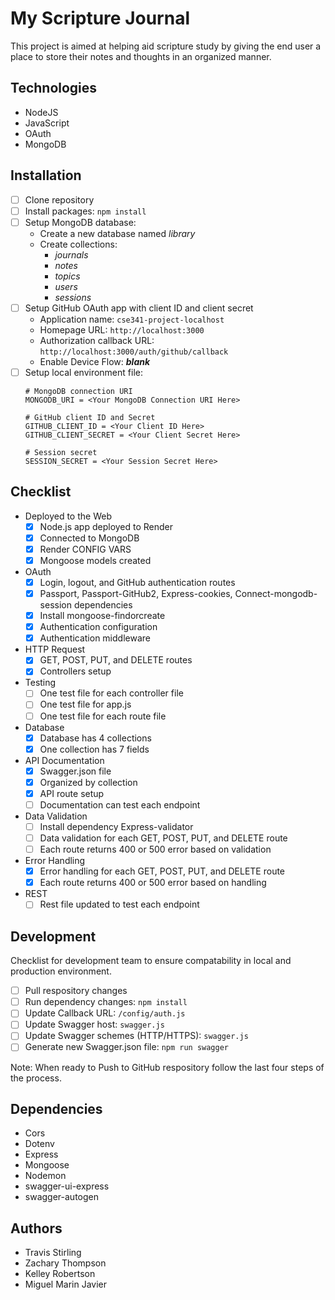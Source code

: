 # My Scripture Journal
This project is aimed at helping aid scripture study by giving the end user a place to store their notes and thoughts in an organized manner.

## Technologies
- NodeJS
- JavaScript
- OAuth
- MongoDB

## Installation
- [ ] Clone repository
- [ ] Install packages: `npm install`
- [ ] Setup MongoDB database:
    - Create a new database named _library_
    - Create collections:
        - _journals_
        - _notes_
        - _topics_
        - _users_
        - _sessions_
- [ ] Setup GitHub OAuth app with client ID and client secret
    - Application name: `cse341-project-localhost`
    - Homepage URL: `http://localhost:3000`
    - Authorization callback URL: `http://localhost:3000/auth/github/callback`
    - Enable Device Flow: ***blank***
- [ ] Setup local environment file: 
    ```
    # MongoDB connection URI
    MONGODB_URI = <Your MongoDB Connection URI Here>

    # GitHub client ID and Secret
    GITHUB_CLIENT_ID = <Your Client ID Here>
    GITHUB_CLIENT_SECRET = <Your Client Secret Here>

    # Session secret
    SESSION_SECRET = <Your Session Secret Here>
    ```

## Checklist
- Deployed to the Web
    - [x] Node.js app deployed to Render
    - [x] Connected to MongoDB
    - [x] Render CONFIG VARS
    - [x] Mongoose models created
- OAuth
    - [x] Login, logout, and GitHub authentication routes
    - [x] Passport, Passport-GitHub2, Express-cookies,
            Connect-mongodb-session dependencies
    - [x] Install mongoose-findorcreate
    - [x] Authentication configuration
    - [x] Authentication middleware
- HTTP Request
    - [x] GET, POST, PUT, and DELETE routes
    - [x] Controllers setup
- Testing
    - [ ] One test file for each controller file
    - [ ] One test file for app.js
    - [ ] One test file for each route file
- Database
    - [x] Database has 4 collections
    - [x] One collection has 7 fields
- API Documentation
    - [x] Swagger.json file
    - [x] Organized by collection
    - [x] API route setup
    - [ ] Documentation can test each endpoint
- Data Validation
    - [ ] Install dependency Express-validator
    - [ ] Data validation for each GET, POST, PUT, and DELETE route
    - [ ] Each route returns 400 or 500 error based on validation
- Error Handling
    - [x] Error handling for each GET, POST, PUT, and DELETE route
    - [x] Each route returns 400 or 500 error based on handling
- REST
    - [ ] Rest file updated to test each endpoint

## Development
Checklist for development team to ensure compatability in local and production environment.
- [ ] Pull respository changes
- [ ] Run dependency changes: `npm install`
- [ ] Update Callback URL: `/config/auth.js`
- [ ] Update Swagger host: `swagger.js`
- [ ] Update Swagger schemes (HTTP/HTTPS): `swagger.js`
- [ ] Generate new Swagger.json file: `npm run swagger`

Note: When ready to Push to GitHub respository follow the last four steps of the process.

## Dependencies
- Cors
- Dotenv
- Express
- Mongoose
- Nodemon
- swagger-ui-express
- swagger-autogen

## Authors
- Travis Stirling
- Zachary Thompson 
- Kelley Robertson
- Miguel Marin Javier